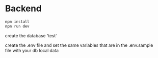 ﻿# Backend

```bash
npm install
npm run dev
```

create the database 'test' 

create the .env file and set the same variables that are in the .env.sample file with your db local data
